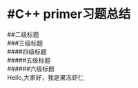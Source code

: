 #C++ primer习题总结
====================
##二级标题  
###三级标题  
####四级标题  
#####五级标题  
######六级标题  
Hello,大家好，我是果冻虾仁
